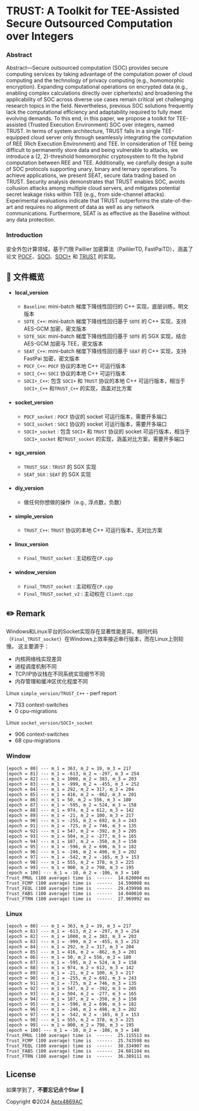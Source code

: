 # TRUST: A Toolkit for TEE-Assisted Secure Outsourced Computation over Integers

### Abstract
Abstract—Secure outsourced computation (SOC) provides secure computing services by taking advantage of the computation power of cloud computing and the technology of privacy computing (e.g., homomorphic encryption). Expanding computational operations on encrypted data (e.g., enabling complex calculations directly over ciphertexts) and broadening the applicability of SOC across diverse use cases remain critical yet challenging research topics in the field. Nevertheless, previous SOC solutions frequently lack the computational efficiency and adaptability required to fully meet evolving demands. To this end, in this paper, we propose a toolkit for TEE-assisted (Trusted Execution Environment) SOC over integers, named TRUST. In terms of system architecture, TRUST falls in a single TEE-equipped cloud server only through seamlessly integrating the computation of REE (Rich Execution Environment) and TEE. In consideration of TEE being difficult to permanently store data and being vulnerable to attacks, we introduce a (2, 2)-threshold homomorphic cryptosystem to fit the hybrid computation between REE and TEE. Additionally, we carefully design a suite of SOC protocols supporting unary, binary and ternary operations. To achieve applications, we present SEAT, secure data trading based on TRUST. Security analysis demonstrates that TRUST enables SOC, avoids collusion attacks among multiple cloud servers, and mitigates potential secret leakage risks within TEE (e.g., from side-channel attacks). Experimental evaluations indicate that TRUST outperforms the state-of-the-art and requires no alignment of data as well as any network communications. Furthermore, SEAT is as effective as the Baseline without any data protection.

### Introduction

安全外包计算领域，基于门限 Paillier 加密算法（PaililerTD, FastPaiTD），涵盖了论文 [POCF](https://ieeexplore.ieee.org/abstract/document/7500106)、[SOCI](https://ieeexplore.ieee.org/abstract/document/9908577)、[SOCI+](https://ieeexplore.ieee.org/abstract/document/10531248) 和 [TRUST](https://arxiv.org/abs/2412.01073) 的实现。

## :memo: 文件概览

- #### **local_version**  
  
  - `Baseline`: mini-batch 梯度下降线性回归的 C++ 实现，底层训练，明文版本
  - `SDTE_C++`: mini-batch 梯度下降线性回归基于 `SDTE` 的 C++ 实现，支持 AES-GCM 加密，密文版本 
  - `SDTE_SGX`: mini-batch 梯度下降线性回归基于 `SDTE` 的 SGX 实现，结合 AES-GCM 加密与 TEE，密文版本
  - `SEAT_C++`: mini-batch 梯度下降线性回归基于 `SEAT` 的 C++ 实现，支持 FastPai 加密，密文版本
  - `POCF_C++`: `POCF` 协议的本地 C++ 可运行版本
  - `SOCI_C++`: `SOCI` 协议的本地 C++ 可运行版本
  - `SOCI+_C++`: 包含 `SOCI+` 和 `TRUST` 协议的本地 C++ 可运行版本，相当于  `SOCI+_C++` 和`TRUST_C++` 的实现，涵盖对比方案
  
- #### **socket_version**  
  
  - `POCF_socket` :  `POCF` 协议的 socket 可运行版本，需要开多端口
  - `SOCI_socket` :  `SOCI` 协议的 socket 可运行版本，需要开多端口
  - `SOCI+_socket` : 包含 `SOCI+` 和 `TRUST` 协议的 socket 可运行版本，相当于  `SOCI+_socket` 和`TRUST_socket` 的实现，涵盖对比方案，需要开多端口

- #### **sgx_version**

  - `TRUST_SGX` : `TRUST` 的 SGX 实现
  - `SEAT_SGX` : `SEAT` 的 SGX 实现

- #### **diy_version**

  - 做任何你想做的操作（e.g., 浮点数，负数）

- #### **simple_version**

  - `TRUST_C++`: `TRUST` 协议的本地 C++ 可运行版本，无对比方案

- #### **linux_version**

  - `Final_TRUST_socket` : 主动权在`CP.cpp`

- #### **window_version**

  - `Final_TRUST_socket` : 主动权在`CP.cpp`
  - `Final_TRUST_socket_v2` : 主动权在 `Client.cpp`

  
## :pencil2: Remark

Windows和Linux平台的Socket实现存在显著性能差异。相同代码（`Final_TRUST_socket`）在Windows上效率接近串行版本，而在Linux上则较慢。
这主要源于：

  - 内核网络栈实现差异
  - 进程调度机制不同
  - TCP/IP协议栈在不同系统实现细节不同
  - 内存管理和缓冲区优化程度不同


Linux `simple_version/TRUST_C++` - perf report
  - 733 context-switches                                                                        
  - 0 cpu-migrations

Linux  `socket_version/SOCI+_socket`
  - 906 context-switches                                                                                                                 
  - 68 cpu-migrations


### Window

```shell
[epoch = 80] --- m_1 = 363, m_2 = 19, m_3 = 217
[epoch = 81] --- m_1 = -613, m_2 = -297, m_3 = 254
[epoch = 82] --- m_1 = 1000, m_2 = 383, m_3 = 203
[epoch = 83] --- m_1 = -999, m_2 = -455, m_3 = 252
[epoch = 84] --- m_1 = 292, m_2 = 317, m_3 = 204
[epoch = 85] --- m_1 = 416, m_2 = -862, m_3 = 201
[epoch = 86] --- m_1 = 50, m_2 = 556, m_3 = 180
[epoch = 87] --- m_1 = -595, m_2 = 524, m_3 = 158
[epoch = 88] --- m_1 = 974, m_2 = 612, m_3 = 142
[epoch = 89] --- m_1 = -21, m_2 = 100, m_3 = 217
[epoch = 90] --- m_1 = -255, m_2 = 692, m_3 = 243
[epoch = 91] --- m_1 = -725, m_2 = 746, m_3 = 135
[epoch = 92] --- m_1 = 547, m_2 = -392, m_3 = 205
[epoch = 93] --- m_1 = 504, m_2 = -277, m_3 = 165
[epoch = 94] --- m_1 = 187, m_2 = -350, m_3 = 150
[epoch = 95] --- m_1 = -596, m_2 = 696, m_3 = 182
[epoch = 96] --- m_1 = -246, m_2 = 498, m_3 = 202
[epoch = 97] --- m_1 = -542, m_2 = -165, m_3 = 153
[epoch = 98] --- m_1 = 555, m_2 = 378, m_3 = 225
[epoch = 99] --- m_1 = 900, m_2 = 798, m_3 = 195
[epoch = 100] --- m_1 = -10, m_2 = -106, m_3 = 140
Trust_FMUL (100 average) time is  ------  14.620004 ms
Trust_FCMP (100 average) time is  ------  14.590008 ms      
Trust_FEQL (100 average) time is  ------  29.439998 ms      
Trust_FABS (100 average) time is  ------  14.040010 ms      
Trust_FTRN (100 average) time is  ------  27.969992 ms
```

### Linux

```shell
[epoch = 80] --- m_1 = 363, m_2 = 19, m_3 = 217
[epoch = 81] --- m_1 = -613, m_2 = -297, m_3 = 254
[epoch = 82] --- m_1 = 1000, m_2 = 383, m_3 = 203
[epoch = 83] --- m_1 = -999, m_2 = -455, m_3 = 252
[epoch = 84] --- m_1 = 292, m_2 = 317, m_3 = 204
[epoch = 85] --- m_1 = 416, m_2 = -862, m_3 = 201
[epoch = 86] --- m_1 = 50, m_2 = 556, m_3 = 180
[epoch = 87] --- m_1 = -595, m_2 = 524, m_3 = 158
[epoch = 88] --- m_1 = 974, m_2 = 612, m_3 = 142
[epoch = 89] --- m_1 = -21, m_2 = 100, m_3 = 217
[epoch = 90] --- m_1 = -255, m_2 = 692, m_3 = 243
[epoch = 91] --- m_1 = -725, m_2 = 746, m_3 = 135
[epoch = 92] --- m_1 = 547, m_2 = -392, m_3 = 205
[epoch = 93] --- m_1 = 504, m_2 = -277, m_3 = 165
[epoch = 94] --- m_1 = 187, m_2 = -350, m_3 = 150
[epoch = 95] --- m_1 = -596, m_2 = 696, m_3 = 182
[epoch = 96] --- m_1 = -246, m_2 = 498, m_3 = 202
[epoch = 97] --- m_1 = -542, m_2 = -165, m_3 = 153
[epoch = 98] --- m_1 = 555, m_2 = 378, m_3 = 225
[epoch = 99] --- m_1 = 900, m_2 = 798, m_3 = 195
[epoch = 100] --- m_1 = -10, m_2 = -106, m_3 = 140
Trust_FMUL (100 average) time is  ------  25.115513 ms
Trust_FCMP (100 average) time is  ------  25.743598 ms
Trust_FEQL (100 average) time is  ------  38.334907 ms
Trust_FABS (100 average) time is  ------  24.601104 ms
Trust_FTRN (100 average) time is  ------  36.389111 ms
```



## License

如果学到了，**不要忘记点个Star** :sparkling_heart:

Copyright :copyright:2024 [Aptx4869AC](https://github.com/Aptx4869AC)
